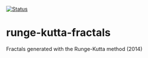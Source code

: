 [![Status](https://img.shields.io/badge/status-SCRAPPED-red.svg)]()
# runge-kutta-fractals
Fractals generated with the Runge-Kutta method (2014)
